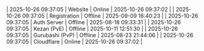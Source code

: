| 2025-10-26 09:37:05 | Website | Online | 2025-10-26 09:37:02 |
| 2025-10-26 09:37:05 | Registration | Offline | 2025-09-09 16:40:23 |
| 2025-10-26 09:37:05 | Auth Server | Offline | 2025-08-18 09:33:31 |
| 2025-10-26 09:37:05 | Kezan (PvE) | Offline | 2025-10-11 12:51:30 |
| 2025-10-26 09:37:05 | Gurubashi (PvP) | Offline | 2025-08-23 21:44:06 |
| 2025-10-26 09:37:05 | Cloudflare | Online | 2025-10-26 09:37:02 |
